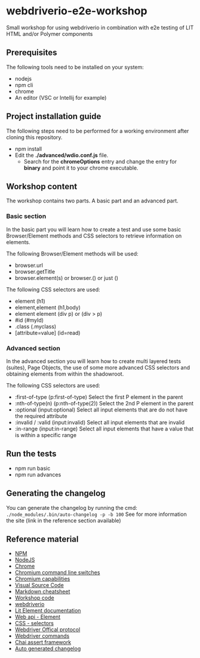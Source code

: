 # webdriverio-e2e-workshop
Small workshop for using webdriverio in combination with e2e testing of LIT HTML and/or Polymer components

## Prerequisites
The following tools need to be installed on your system:
* nodejs
* npm cli
* chrome
* An editor (VSC or Intellij for example)

## Project installation guide
The following steps need to be performed for a working environment after cloning this repository.
* npm install
* Edit the **./advanced/wdio.conf.js** file.
    * Search for the **chromeOptions** entry and change the entry for **binary** and point it to your chrome executable.

## Workshop content
The workshop contains two parts. A basic part and an advanced part.
### Basic section
In the basic part you will learn how to create a test and use some basic Browser/Element methods and CSS selectors to retrieve information on elements. 

The following Browser/Element methods will be used:
* browser.url   
* browser.getTitle
* browser.element(s) or browser.$($) or just $($)

The following CSS selectors are used:
* element (h1)
* element,element (h1,body)
* element element (div p) or (div > p)
* #id (#myId)
* .class (.myclass)
* [attribute=value] (id=read) 
### Advanced section
In the advanced section you will learn how to create multi layered tests (suites), Page Objects, the use of some more advanced CSS selectors and obtaining elements from within the shadowroot. 

The following CSS selectors are used:
* :first-of-type (p:first-of-type) Select the first P element in the parent
* :nth-of-type(n) (p:nth-of-type(2)) Select the 2nd P element in the parent
* :optional (input:optional) Select all input elements that are do not have the required attribute
* :invalid / :valid (input:invalid) Select all input elements that are invalid
* :in-range (input:in-range) Select all input elements that have a value that is within a specific range
## Run the tests
* npm run basic
* npm run advances

## Generating the changelog
You can generate the changelog by running the cmd: `./node_modules/.bin/auto-changelog -p -b 100`
See for more information the site (link in the reference section available)

## Reference material

* [NPM](https://docs.npmjs.com/cli/install)
* [NodeJS](https://nodejs.org/en/download/)
* [Chrome](https://www.google.com/chrome/)
* [Chromium command line switches](https://peter.sh/experiments/chromium-command-line-switches/)
* [Chromium capabilities](https://sites.google.com/a/chromium.org/chromedriver/capabilities) 
* [Visual Source Code](https://code.visualstudio.com/download)
* [Markdown cheatsheet](https://github.com/adam-p/markdown-here/wiki/Markdown-Cheatsheet)
* [Workshop code](https://github.com/kwantm/webdriverio-e2e-workshop)
* [webdriverio](https://webdriver.io/)
* [Lit Element documentation](https://lit-element.polymer-project.org/)
* [Web api - Element](https://developer.mozilla.org/en-US/docs/Web/API/Element)
* [CSS - selectors](https://www.w3schools.com/csSref/css_selectors.asp)
* [Webdriver Offical protocol](https://w3c.github.io/webdriver/#dfn-status)
* [Webdriver commands](https://webdriver.io/docs/api/webdriver.html)
* [Chai assert framework](https://www.chaijs.com/)
* [Auto generated changelog](https://www.npmjs.com/package/auto-changelog)
